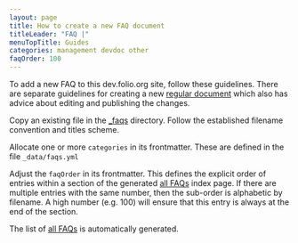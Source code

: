 ```yaml
---
layout: page
title: How to create a new FAQ document
titleLeader: "FAQ |"
menuTopTitle: Guides
categories: management devdoc other
faqOrder: 100
---
```


To add a new FAQ to this dev.folio.org site, follow these guidelines.
There are separate guidelines for creating a new [regular document](/faqs/how-to-create-doc/) which also has advice about editing and publishing the changes.

Copy an existing file in the [\_faqs](https://github.com/folio-org/folio-org.github.io/tree/master/_faqs) directory.
Follow the established filename convention and titles scheme.

Allocate one or more `categories` in its frontmatter.
These are defined in the file `_data/faqs.yml`

Adjust the `faqOrder` in its frontmatter.
This defines the explicit order of entries within a section of the generated [all FAQs](/faqs/) index page.
If there are multiple entries with the same number, then the sub-order is alphabetic by filename.
A high number (e.g. 100) will ensure that this entry is always at the end of the section.

The list of [all FAQs](/faqs/) is automatically generated.
